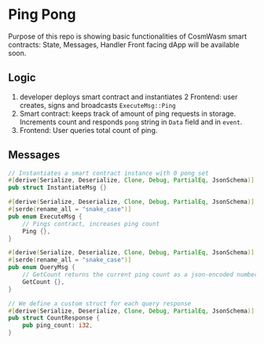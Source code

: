 # Ping Pong

Purpose of this repo is showing basic functionalities of CosmWasm smart contracts: State, Messages, Handler
Front facing dApp will be available soon.

## Logic

1. developer deploys smart contract and instantiates
2  Frontend: user creates, signs and broadcasts `ExecuteMsg::Ping`
3. Smart contract: keeps track of amount of ping requests in storage. Increments count and responds `pong` string
in `Data` field and in `event`.
4. Frontend: User queries total count of ping.

## Messages

```rust
// Instantiates a smart contract instance with 0 pong set
#[derive(Serialize, Deserialize, Clone, Debug, PartialEq, JsonSchema)]
pub struct InstantiateMsg {}

#[derive(Serialize, Deserialize, Clone, Debug, PartialEq, JsonSchema)]
#[serde(rename_all = "snake_case")]
pub enum ExecuteMsg {
    // Pings contract, increases ping count
    Ping {},
}

#[derive(Serialize, Deserialize, Clone, Debug, PartialEq, JsonSchema)]
#[serde(rename_all = "snake_case")]
pub enum QueryMsg {
    // GetCount returns the current ping count as a json-encoded number
    GetCount {},
}

// We define a custom struct for each query response
#[derive(Serialize, Deserialize, Clone, Debug, PartialEq, JsonSchema)]
pub struct CountResponse {
    pub ping_count: i32,
}
```
